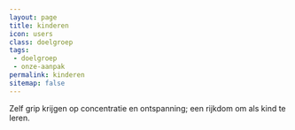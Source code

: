 ```yaml
---
layout: page
title: kinderen
icon: users
class: doelgroep
tags:
 - doelgroep
 - onze-aanpak
permalink: kinderen
sitemap: false
---
```

Zelf grip krijgen op concentratie en ontspanning; een rijkdom om als kind te leren.